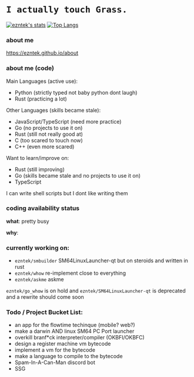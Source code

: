 # `I actually touch Grass.`
[![ezntek's stats](https://github-readme-stats.vercel.app/api?username=ezntek&count_private=true&show_icons=true&theme=radical)](https://github.com/anuraghazra/github-readme-stats)
[![Top Langs](https://github-readme-stats.vercel.app/api/top-langs/?username=ezntek&theme=radical)](https://github.com/anuraghazra/github-readme-stats)

### about me
https://ezntek.github.io/about

### about me (code)
Main Languages (active use):
* Python (strictly typed not baby python dont laugh)
* Rust (practicing a lot)

Other Languages (skills became stale):
* JavaScript/TypeScript (need more practice)
* Go (no projects to use it on)
* Rust (still not really good at)
* C (too scared to touch now)
* C++ (even more scared)

Want to learn/improve on:
* Rust (still improving)
* Go (skills became stale and no projects to use it on)
* TypeScript

I can write shell scripts but I dont like writing them

### coding availability status
**what**: pretty busy

**why**: 

### currently working on:

* `ezntek/smbuilder` SM64LinuxLauncher-qt but on steroids and written in rust
* `ezntek/whow` re-implement close to everything
* `ezntek/askme` askme

`ezntek/go_whow` is on hold and `ezntek/SM64LinuxLauncher-qt` is deprecated and a rewrite should come soon

### Todo / Project Bucket List:

* an app for the flowtime techinque (mobile? web?)
* make a darwin AND linux SM64 PC Port launcher
* overkill branf\*ck interpreter/compiler (OKBFI/OKBFC)
* design a register machine vm bytecode
* implement a vm for the bytecode
* make a language to compile to the bytecode
* Spam-In-A-Can-Man discord bot
* SSG
